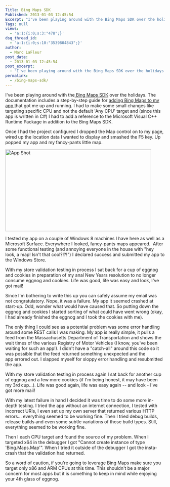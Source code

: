 ```yaml
---
Title: Bing Maps SDK
Published: 2013-01-03 12:45:54
Excerpt: "I've been playing around with the Bing Maps SDK over the holidays and ran into a gotcha with x64 compatibility. "
Tags: null
views:
  - 'a:1:{i:0;s:3:"478";}'
dsq_thread_id:
  - 'a:1:{i:0;s:10:"3539804843";}'
author:
  - Marc LaFleur
post_date:
  - 2013-01-03 12:45:54
post_excerpt:
  - "I've been playing around with the Bing Maps SDK over the holidays and ran into a gotcha with x64 compatibility. "
permalink:
  - /bing-maps-sdk/
---
```

I've been playing around with the<a href="http://msdn.microsoft.com/en-us/library/hh846481.aspx" target="_blank"> Bing Maps SDK</a> over the holidays. The documentation includes a step-by-step guide for <a href="http://msdn.microsoft.com/en-us/library/hh855146.aspx" target="_blank">adding Bing Maps to my app </a>that got me up and running. I had to make some small changes like targeting specific CPU and not the default 'Any CPU' target and (since this app is written in C#) I had to add a reference to the Microsoft Visual C++ Runtime Package in addition to the Bing Maps SDK.

Once I had the project configured I dropped the Map control on to my page, wired up the location data I wanted to display and smashed the F5 key. Up popped my app and my fancy-pants little map.

<img class="alignright  wp-image-1141" alt="App Shot" src="http://massivescale.azurewebsites.net/wp-content/uploads/2012/12/screenshot_11162012_005635-768x432.png" width="461" height="259" />

I tested my app on a couple of Windows 8 machines I have here as well as a Microsoft Surface. Everywhere I looked, fancy-pants maps appeared.  After some functional testing (and annoying everyone in the house with "hey look, a map! Isn't that cool?!?!") I declared success and submitted my app to the Windows Store.

With my store validation testing in process I sat back for a cup of eggnog and cookies in preparation of my anal New Years resolution to no longer consume eggnog and cookies. Life was good, life was easy and look, I've got mail!

Since I'm bothering to write this up you can safely assume my email was not congratulatory. Nope, it was a failure. My app it seemed crashed at start-up. Odd, wonder what would have caused that. So putting down the eggnog and cookies I started sorting of what could have went wrong (okay, I had already finished the eggnog and I took the cookies with me).

The only thing I could see as a potential problem was some error handling around some REST calls I was making. My app is really simple, it pulls a feed from the Massachusetts Department of Transportation and shows the wait times of the various Registry of Motor Vehicles (I know, you've been waiting for such an app!). I didn't have a "catch-all" around this code so it was possible that the feed returned something unexpected and the app errored out. I slapped myself for sloppy error handling and resubmitted the app.

With my store validation testing in process again I sat back for another cup of eggnog and a few more cookies (if I'm being honest, it may have been my 3rd cup...). Life was good again, life was easy again -- and look - I've got more mail!

With my latest failure in hand I decided it was time to do some more in-depth testing. I tried the app without an internet connection, I tested with incorrect URIs, I even set up my own server that returned various HTTP errors... everything seemed to be working fine. Then I tried debug builds, release builds and even some subtle variations of those build types. Still, everything seemed to be working fine.

Then I each CPU target and found the source of my problem. When I targeted x64 in the debugger I got "Cannot create instance of type 'Bing.Maps.Map'". When I tried it outside of the debugger I got the insta-crash that the validation had returned.

So a word of caution, if you're going to leverage Bing Maps make sure you target only x86 and ARM CPUs at this time. This shouldn't be a major concern for most apps but it is something to keep in mind while enjoying your 4th glass of eggnog.